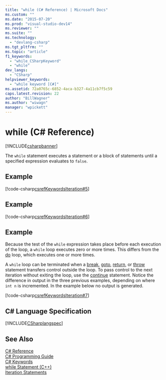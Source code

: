 ```yaml
---
title: "while (C# Reference) | Microsoft Docs"
ms.custom: ""
ms.date: "2015-07-20"
ms.prod: "visual-studio-dev14"
ms.reviewer: ""
ms.suite: ""
ms.technology: 
  - "devlang-csharp"
ms.tgt_pltfrm: ""
ms.topic: "article"
f1_keywords: 
  - "while_CSharpKeyword"
  - "while"
dev_langs: 
  - "CSharp"
helpviewer_keywords: 
  - "while keyword [C#]"
ms.assetid: 72a0765c-6852-4aca-b327-4a11cb7f5c59
caps.latest.revision: 22
author: "BillWagner"
ms.author: "wiwagn"
manager: "wpickett"
---
```

# while (C# Reference)
[!INCLUDE[csharpbanner](../../../includes/csharpbanner.md)]

The `while` statement executes a statement or a block of statements until a specified expression evaluates to `false`.  
  
## Example  
 [!code-csharp[csrefKeywordsIteration#5](../../../snippets/csharp/VS_Snippets_VBCSharp/csrefKeywordsIteration/CS/csrefKeywordsIteration.cs#5)]  
  
## Example  
 [!code-csharp[csrefKeywordsIteration#6](../../../snippets/csharp/VS_Snippets_VBCSharp/csrefKeywordsIteration/CS/csrefKeywordsIteration.cs#6)]  
  
## Example  
 Because the test of the `while` expression takes place before each execution of the loop, a `while` loop executes zero or more times. This differs from the [do](../../../csharp/language-reference/keywords/do.md) loop, which executes one or more times.  
  
 A `while` loop can be terminated when a [break](../../../csharp/language-reference/keywords/break.md), [goto](../../../csharp/language-reference/keywords/goto.md), [return](../../../csharp/language-reference/keywords/return.md), or [throw](../../../csharp/language-reference/keywords/throw.md) statement transfers control outside the loop. To pass control to the next iteration without exiting the loop, use the [continue](../../../csharp/language-reference/keywords/continue.md) statement. Notice the difference in output in the three previous examples, depending on where `int n` is incremented. In the example below no output is generated.  
  
 [!code-csharp[csrefKeywordsIteration#7](../../../snippets/csharp/VS_Snippets_VBCSharp/csrefKeywordsIteration/CS/csrefKeywordsIteration.cs#7)]  
  
## C# Language Specification  
 [!INCLUDE[CSharplangspec](../../../includes/csharplangspec-md.md)]  
  
## See Also  
 [C# Reference](../../../csharp/language-reference/index.md)   
 [C# Programming Guide](../../../csharp/programming-guide/index.md)   
 [C# Keywords](../../../csharp/language-reference/keywords/index.md)   
 [while Statement (C++)](/visual-cpp/cpp/while-statement-cpp)   
 [Iteration Statements](../../../csharp/language-reference/keywords/iteration-statements.md)